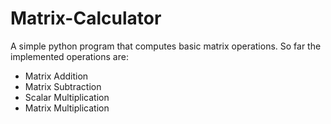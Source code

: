 # Matrix-Calculator

A simple python program that computes basic matrix operations. So far
the implemented operations are:
* Matrix Addition
* Matrix Subtraction
* Scalar Multiplication
* Matrix Multiplication
